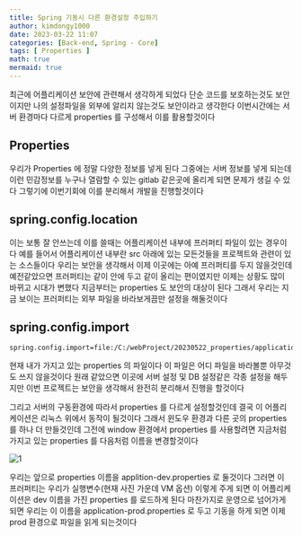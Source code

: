 ```yaml
---
title: Spring 기동시 다른 환경설정 주입하기
author: kimdongy1000
date: 2023-03-22 11:07
categories: [Back-end, Spring - Core]
tags: [ Properties ]
math: true
mermaid: true
---
```


최근에 어플리케이션 보안에 관련해서 생각하게 되었다 단순 코드를 보호하는것도 보안이지만 나의 설정파일을 외부에 알리지 않는것도 보안이라고 생각한다 
이번시간에는 서버 환경마다 다르게 properties 를 구성해서 이를 활용할것이다 

## Properties 

우리가 Properties 에 정말 다양한 정보를 넣게 된다 그중에는 서버 정보를 넣게 되는데 이런 민감정보를 누구나 열람할 수 있는 gitlab 같은곳에 올리게 되면 문제가 생길 수 있다 
그렇기에 이번기회에 이를 분리해서 개발을 진행할것이다 

## spring.config.location
이는 보통 잘 안쓰는데 이를 쓸때는 어플리케이션 내부에 프러퍼티 파일이 있는 경우이다 예를 들어서 어플리케이션 내부란 
src 아래에 있는 모든것들을 프로젝트와 관련이 있는 소스들이다 우리는 보안을 생각해서 이제 이곳에는 아예 프러퍼티를 두지 않을것인데 예전같았으면 
프러퍼티는 같이 안에 두고 같이 올리는 편이였지만 이제는 상황도 많이 바뀌고 시대가 변했다 지금부터는 properties 도 보안의 대상이 된다 
그래서 우리는 지금 보이는 프러퍼티는 외부 파일을 바라보게끔만 설정을 해둘것이다 

## spring.config.import
```
spring.config.import=file:/C:/webProject/20230522_properties/application.properties,file:/C:/webProject/20230522_properties/db.properties

```
현재 내가 가지고 있는 properties 의 파일이다 이 파일은 어디 파일을 바라볼뿐 아무것도 쓰지 않을것이다 원래 같았으면 이곳에 서버 설정 및 DB 설정같은 각종 설정을 해두지만 
이번 프로젝트는 보안을 생각해서 완전히 분리해서 진행을 할것이다 

그리고 서버의 구동환경에 따라서 properties 를 다르게 설정할것인데 결국 이 어플리케이션은 리눅스 위에서 동작이 될것이다 그래서 윈도우 환경과 다른 곳의 properties 를 하나 더 만들것인데 그전에 window 환경에서 properties 를 사용할려면 지금처럼 가지고 있는 properties 를 다음처럼 이름을 변경할것이다 

![1](https://github.com/SH-Yeon93/ImageStore/assets/58513678/d58f4fd7-560e-4d0a-ae8e-7cf30c48e7d7)

우리는 앞으로 properties 이름을 applition-dev.properties 로 둘것이다 그러면 이 프러퍼티는 우리가 실행변수(현재 사진 가운데 VM 옵션) 이렇게 주게 되면 
이 어플리케이션은 dev 이름을 가진 properties 를 로드하게 된다 마찬가지로 운영으로 넘어가게 되면 우리는 이 이름을 application-prod.properties 로 두고 기동을 하게 되면 
이제 prod 환경으로 파일을 읽게 되는것이다